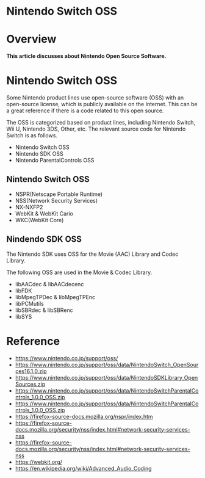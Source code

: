 # Nintendo Switch OSS


# Overview


**This article discusses about Nintendo Open Source Software.**

# Nintendo Switch OSS


Some Nintendo product lines use open-source software (OSS) with an open-source license, which is publicly available on the Internet. This can be a great reference if there is a code related to this open source.

The OSS is categorized based on product lines, including Nintendo Switch, Wii U, Nintendo 3DS, Other, etc. The relevant source code for Nintendo Switch is as follows.


- Nintendo Switch OSS
- Nintendo SDK OSS
- Nintendo ParentalControls OSS

## **Nintendo Switch OSS**


- NSPR(Netscape Portable Runtime)
- NSS(Network Security Services)
- NX-NXFP2
- WebKit & WebKit Cario
- WKC(WebKit Core)

## Nindendo SDK OSS


The Nintendo SDK uses OSS for the Movie (AAC) Library and Codec Library.

The following OSS are used in the Movie & Codec Library.

- libAACdec & libAACdecenc
- libFDK
- libMpegTPDec & libMpegTPEnc
- libPCMutils
- libSBRdec & libSBRenc
- libSYS

# Reference


- https://www.nintendo.co.jp/support/oss/
- https://www.nintendo.co.jp/support/oss/data/NintendoSwitch_OpenSources16.1.0.zip
- https://www.nintendo.co.jp/support/oss/data/NintendoSDKLibrary_OpenSources.zip
- https://www.nintendo.co.jp/support/oss/data/NintendoSwitchParentalControls_1.0.0_OSS.zip
- https://www.nintendo.co.jp/support/oss/data/NintendoSwitchParentalControls_1.0.0_OSS.zip
- https://firefox-source-docs.mozilla.org/nspr/index.htm
- https://firefox-source-docs.mozilla.org/security/nss/index.html#network-security-services-nss
- https://firefox-source-docs.mozilla.org/security/nss/index.html#network-security-services-nss
- https://webkit.org/
- https://en.wikipedia.org/wiki/Advanced_Audio_Coding
